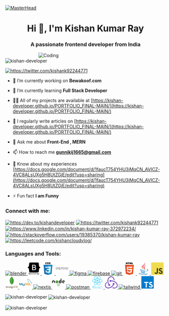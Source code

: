 [![MasterHead](https://miro.medium.com/v2/resize:fit:1500/format:webp/0*FGD6BUzzZs1VJLuY.gif)](https://github.com/kishan-developer)
<h1 align="center">Hi 👋, I'm Kishan Kumar Ray</h1>
<h3 align="center">A passionate frontend developer from India</h3>
<img align="right" alt="Coding" width="400" src="https://miro.medium.com/v2/resize:fit:720/format:webp/1*a-HMmQFQNC76zCZBZfFgJg.gif" />

<p align="left"> <img src="https://komarev.com/ghpvc/?username=kishan-developer&label=Profile%20views&color=0e75b6&style=flat" alt="kishan-developer" /> </p>

<p align="left"> <a href="https://twitter.com/https://twitter.com/kishank92244771" target="blank"><img src="https://img.shields.io/twitter/follow/https://twitter.com/kishank92244771?logo=twitter&style=for-the-badge" alt="https://twitter.com/kishank92244771" /></a> </p>

- 🔭 I’m currently working on **Bewakoof.com**

- 🌱 I’m currently learning **Full Stack Developer**

- 👨‍💻 All of my projects are available at [https://kishan-developer.github.io/PORTFOLIO_FINAL-MAIN/](https://kishan-developer.github.io/PORTFOLIO_FINAL-MAIN/)

- 📝 I regularly write articles on [https://kishan-developer.github.io/PORTFOLIO_FINAL-MAIN/](https://kishan-developer.github.io/PORTFOLIO_FINAL-MAIN/)

- 💬 Ask me about **Front-End , MERN**

- 📫 How to reach me **gunnikij1665@gmail.com**

- 📄 Know about my experiences [https://docs.google.com/document/d/1faucT754YHU3iMqCN_AVICZ-4VC8ALsUXg5H8UtZGjE/edit?usp=sharing](https://docs.google.com/document/d/1faucT754YHU3iMqCN_AVICZ-4VC8ALsUXg5H8UtZGjE/edit?usp=sharing)

- ⚡ Fun fact **I am Funny**

<h3 align="left">Connect with me:</h3>

<p align="left">
<a href="https://dev.to/https://dev.to/kishandeveloper" target="blank"><img align="center" src="https://raw.githubusercontent.com/rahuldkjain/github-profile-readme-generator/master/src/images/icons/Social/devto.svg" alt="https://dev.to/kishandeveloper" height="30" width="40" /></a>
<a href="https://twitter.com/https://twitter.com/kishank92244771" target="blank"><img align="center" src="https://raw.githubusercontent.com/rahuldkjain/github-profile-readme-generator/master/src/images/icons/Social/twitter.svg" alt="https://twitter.com/kishank92244771" height="30" width="40" /></a>
<a href="https://linkedin.com/in/https://www.linkedin.com/in/kishan-kumar-ray-372972234/" target="blank"><img align="center" src="https://raw.githubusercontent.com/rahuldkjain/github-profile-readme-generator/master/src/images/icons/Social/linked-in-alt.svg" alt="https://www.linkedin.com/in/kishan-kumar-ray-372972234/" height="30" width="40" /></a>
<a href="https://stackoverflow.com/users/https://stackoverflow.com/users/19385370/kishan-kumar-ray" target="blank"><img align="center" src="https://raw.githubusercontent.com/rahuldkjain/github-profile-readme-generator/master/src/images/icons/Social/stack-overflow.svg" alt="https://stackoverflow.com/users/19385370/kishan-kumar-ray" height="30" width="40" /></a>
<a href="https://www.leetcode.com/https://leetcode.com/kishancloudvlog/" target="blank"><img align="center" src="https://raw.githubusercontent.com/rahuldkjain/github-profile-readme-generator/master/src/images/icons/Social/leet-code.svg" alt="https://leetcode.com/kishancloudvlog/" height="30" width="40" /></a>
</p>

<h3 align="left">Languages and Tools:</h3>
<p align="left"> <a href="https://www.blender.org/" target="_blank" rel="noreferrer"> <img src="https://download.blender.org/branding/community/blender_community_badge_white.svg" alt="blender" width="40" height="40"/> </a> <a href="https://getbootstrap.com" target="_blank" rel="noreferrer"> <img src="https://raw.githubusercontent.com/devicons/devicon/master/icons/bootstrap/bootstrap-plain-wordmark.svg" alt="bootstrap" width="40" height="40"/> </a> <a href="https://www.w3schools.com/css/" target="_blank" rel="noreferrer"> <img src="https://raw.githubusercontent.com/devicons/devicon/master/icons/css3/css3-original-wordmark.svg" alt="css3" width="40" height="40"/> </a> <a href="https://expressjs.com" target="_blank" rel="noreferrer"> <img src="https://raw.githubusercontent.com/devicons/devicon/master/icons/express/express-original-wordmark.svg" alt="express" width="40" height="40"/> </a> <a href="https://www.figma.com/" target="_blank" rel="noreferrer"> <img src="https://www.vectorlogo.zone/logos/figma/figma-icon.svg" alt="figma" width="40" height="40"/> </a> <a href="https://firebase.google.com/" target="_blank" rel="noreferrer"> <img src="https://www.vectorlogo.zone/logos/firebase/firebase-icon.svg" alt="firebase" width="40" height="40"/> </a> <a href="https://git-scm.com/" target="_blank" rel="noreferrer"> <img src="https://www.vectorlogo.zone/logos/git-scm/git-scm-icon.svg" alt="git" width="40" height="40"/> </a> <a href="https://www.w3.org/html/" target="_blank" rel="noreferrer"> <img src="https://raw.githubusercontent.com/devicons/devicon/master/icons/html5/html5-original-wordmark.svg" alt="html5" width="40" height="40"/> </a> <a href="https://www.java.com" target="_blank" rel="noreferrer"> <img src="https://raw.githubusercontent.com/devicons/devicon/master/icons/java/java-original.svg" alt="java" width="40" height="40"/> </a> <a href="https://developer.mozilla.org/en-US/docs/Web/JavaScript" target="_blank" rel="noreferrer"> <img src="https://raw.githubusercontent.com/devicons/devicon/master/icons/javascript/javascript-original.svg" alt="javascript" width="40" height="40"/> </a> <a href="https://www.mongodb.com/" target="_blank" rel="noreferrer"> <img src="https://raw.githubusercontent.com/devicons/devicon/master/icons/mongodb/mongodb-original-wordmark.svg" alt="mongodb" width="40" height="40"/> </a> <a href="https://www.mysql.com/" target="_blank" rel="noreferrer"> <img src="https://raw.githubusercontent.com/devicons/devicon/master/icons/mysql/mysql-original-wordmark.svg" alt="mysql" width="40" height="40"/> </a> <a href="https://nextjs.org/" target="_blank" rel="noreferrer"> <img src="https://cdn.worldvectorlogo.com/logos/nextjs-2.svg" alt="nextjs" width="40" height="40"/> </a> <a href="https://nodejs.org" target="_blank" rel="noreferrer"> <img src="https://raw.githubusercontent.com/devicons/devicon/master/icons/nodejs/nodejs-original-wordmark.svg" alt="nodejs" width="40" height="40"/> </a> <a href="https://postman.com" target="_blank" rel="noreferrer"> <img src="https://www.vectorlogo.zone/logos/getpostman/getpostman-icon.svg" alt="postman" width="40" height="40"/> </a> <a href="https://reactjs.org/" target="_blank" rel="noreferrer"> <img src="https://raw.githubusercontent.com/devicons/devicon/master/icons/react/react-original-wordmark.svg" alt="react" width="40" height="40"/> </a> <a href="https://redux.js.org" target="_blank" rel="noreferrer"> <img src="https://raw.githubusercontent.com/devicons/devicon/master/icons/redux/redux-original.svg" alt="redux" width="40" height="40"/> </a> <a href="https://tailwindcss.com/" target="_blank" rel="noreferrer"> <img src="https://www.vectorlogo.zone/logos/tailwindcss/tailwindcss-icon.svg" alt="tailwind" width="40" height="40"/> </a> <a href="https://www.typescriptlang.org/" target="_blank" rel="noreferrer"> <img src="https://raw.githubusercontent.com/devicons/devicon/master/icons/typescript/typescript-original.svg" alt="typescript" width="40" height="40"/> </a> </p>

<p><img align="left" src="https://github-readme-stats.vercel.app/api/top-langs?username=kishan-developer&show_icons=true&locale=en&layout=compact" alt="kishan-developer" /></p>

<p>&nbsp;<img align="center" src="https://github-readme-stats.vercel.app/api?username=kishan-developer&show_icons=true&locale=en" alt="kishan-developer" /></p>

<p><img align="center" src="https://github-readme-streak-stats.herokuapp.com/?user=kishan-developer&" alt="kishan-developer" /></p>


